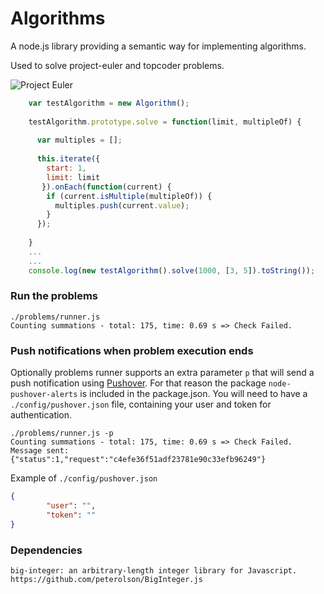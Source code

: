Algorithms
============
A node.js library providing a semantic way for implementing algorithms.

Used to solve project-euler and topcoder problems.

![Project Euler](https://projecteuler.net/profile/tomasperezv.png)


```javascript
    var testAlgorithm = new Algorithm();
  
    testAlgorithm.prototype.solve = function(limit, multipleOf) {
    
      var multiples = [];
  
      this.iterate({
        start: 1,
        limit: limit
       }).onEach(function(current) {
        if (current.isMultiple(multipleOf)) {
          multiples.push(current.value);
        }
      });
    
    }
    ...
    ...
    console.log(new testAlgorithm().solve(1000, [3, 5]).toString());
```

### Run the problems

```shell
./problems/runner.js
Counting summations - total: 175, time: 0.69 s => Check Failed.
```

### Push notifications when problem execution ends

Optionally problems runner supports an extra parameter `p` that will send a push notification using [Pushover](https://pushover.net/). For that reason the package `node-pushover-alerts` is included in the package.json. You will need to have a `./config/pushover.json` file, containing your user and token for authentication.

```shell
./problems/runner.js -p
Counting summations - total: 175, time: 0.69 s => Check Failed.
Message sent: {"status":1,"request":"c4efe36f51adf23781e90c33efb96249"}
```

Example of `./config/pushover.json`

```json
{
        "user": "",
        "token": ""
}
```

### Dependencies  
	big-integer: an arbitrary-length integer library for Javascript. 
	https://github.com/peterolson/BigInteger.js
